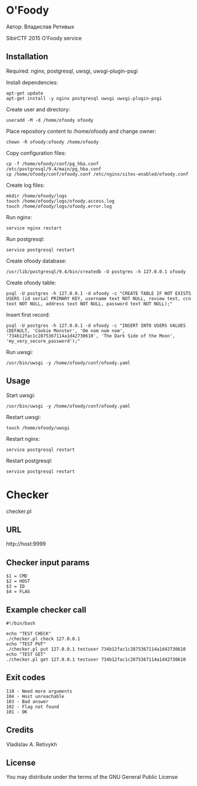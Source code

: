 O'Foody
=======

Автор: Владислав Ретивых

SibirCTF 2015 O'Foody service

Installation
------------

Required: nginx, postgresql, uwsgi, uwsgi-plugin-psgi

Install dependencies:
```
apt-get update
apt-get install -y nginx postgresql uwsgi uwsgi-plugin-psgi
```

Create user and directory:
```
useradd -M -d /home/ofoody ofoody
```

Place repository content to /home/ofoody and change owner:
```
chown -R ofoody:ofoody /home/ofoody
```

Copy configuration files:
```
cp -f /home/ofoody/conf/pg_hba.conf /etc/postgresql/9.4/main/pg_hba.conf
cp /home/ofoody/conf/ofoody.conf /etc/nginx/sites-enabled/ofoody.conf
```

Create log files:
```
mkdir /home/ofoody/logs
touch /home/ofoody/logs/ofoody.access.log
touch /home/ofoody/logs/ofoody.error.log
```

Run nginx:
```
service nginx restart
```

Run postgresql:
```
service postgresql restart
```

Create ofoody database:
```
/usr/lib/postgresql/9.4/bin/createdb -U postgres -h 127.0.0.1 ofoody
```

Create ofoody table:
```
psql -U postgres -h 127.0.0.1 -d ofoody -c "CREATE TABLE IF NOT EXISTS USERS (id serial PRIMARY KEY, username text NOT NULL, review text, ccn text NOT NULL, address text NOT NULL, password text NOT NULL);"
```

Insert first record:
```
psql -U postgres -h 127.0.0.1 -d ofoody -c "INSERT INTO USERS VALUES (DEFAULT, 'Cookie Monster', 'Om nom nom nom', '734b12fac1c2875367114a1d42730610', 'The Dark Side of the Moon', 'my_very_secure_password');"
```

Run uwsgi:
```
/usr/bin/uwsgi -y /home/ofoody/conf/ofoody.yaml
```

Usage
-----

Start uwsgi:
```
/usr/bin/uwsgi -y /home/ofoody/conf/ofoody.yaml
```

Restart uwsgi:
```
touch /home/ofoody/uwsgi
```

Restart nginx:
```
service postgresql restart
```

Restart postgresql:
```
service postgresql restart
```

Checker
=======

checker.pl

URL
---

http://host:9999

Checker input params
--------------------

```
$1 = CMD
$2 = HOST
$3 = ID
$4 = FLAG
```

Example checker call
--------------------

```
#!/bin/bash

echo "TEST CHECK"
./checker.pl check 127.0.0.1
echo "TEST PUT"
./checker.pl put 127.0.0.1 testuser 734b12fac1c2875367114a1d42730610
echo "TEST GET"
./checker.pl get 127.0.0.1 testuser 734b12fac1c2875367114a1d42730610
```

Exit codes
----------
```
110 - Need more arguments
104 - Host unreachable
103 - Bad answer
102 - Flag not found
101 - OK
```

Credits
-------

Vladislav A. Retivykh

License
-------

You may distribute under the terms of the GNU General Public License
